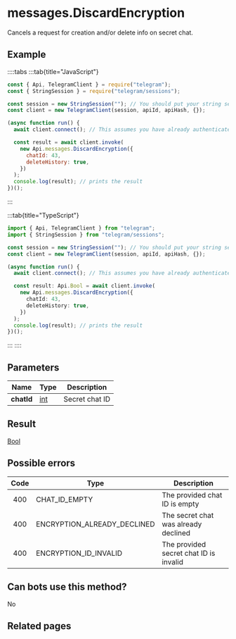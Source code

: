 # messages.DiscardEncryption

Cancels a request for creation and/or delete info on secret chat.

## Example

::::tabs
:::tab{title="JavaScript"}

```js
const { Api, TelegramClient } = require("telegram");
const { StringSession } = require("telegram/sessions");

const session = new StringSession(""); // You should put your string session here
const client = new TelegramClient(session, apiId, apiHash, {});

(async function run() {
  await client.connect(); // This assumes you have already authenticated with .start()

  const result = await client.invoke(
    new Api.messages.DiscardEncryption({
      chatId: 43,
      deleteHistory: true,
    })
  );
  console.log(result); // prints the result
})();
```

:::

:::tab{title="TypeScript"}

```ts
import { Api, TelegramClient } from "telegram";
import { StringSession } from "telegram/sessions";

const session = new StringSession(""); // You should put your string session here
const client = new TelegramClient(session, apiId, apiHash, {});

(async function run() {
  await client.connect(); // This assumes you have already authenticated with .start()

  const result: Api.Bool = await client.invoke(
    new Api.messages.DiscardEncryption({
      chatId: 43,
      deleteHistory: true,
    })
  );
  console.log(result); // prints the result
})();
```

:::
::::

## Parameters

|    Name    | Type                                      | Description    |
| :--------: | ----------------------------------------- | -------------- |
| **chatId** | [int](https://core.telegram.org/type/int) | Secret chat ID |

## Result

[Bool](https://core.telegram.org/type/Bool)

## Possible errors

| Code | Type                        | Description                            |
| :--: | --------------------------- | -------------------------------------- |
| 400  | CHAT_ID_EMPTY               | The provided chat ID is empty          |
| 400  | ENCRYPTION_ALREADY_DECLINED | The secret chat was already declined   |
| 400  | ENCRYPTION_ID_INVALID       | The provided secret chat ID is invalid |

## Can bots use this method?

No

## Related pages
